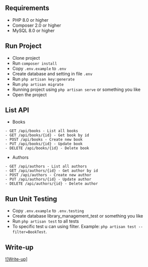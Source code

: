 ## Requirements

- PHP 8.0 or higher
- Composer 2.0 or higher
- MySQL 8.0 or higher


## Run Project

- Clone project
- Run `composer install`
- Copy `.env.example` to `.env`
- Create database and setting in file `.env`
- Run `php artisan key:generate`
- Run `php artisan migrate`
- Running project using `php artisan serve` or something you like
- Open the project

## List API
- Books
```
- GET /api/books - List all books
- GET /api/books/{id} - Get book by id
- POST /api/books - Create new book
- PUT /api/books/{id} - Update book
- DELETE /api/books/{id} - Delete book
```

- Authors
```
- GET /api/authors - List all authors
- GET /api/authors/{id} - Get author by id
- POST /api/authors - Create new author
- PUT /api/authors/{id} - Update author
- DELETE /api/authors/{id} - Delete author
```


## Run Unit Testing
- Copy `.env.example` to `.env.testing`
- Create database library_management_test or something you like
- Run `php artisan test` to all tests
- To specific test u can using filter. Example: `php artisan test --filter=BookTest`.

## Write-up
<!-- get link -->
[![Write-up]](https://github.com/ninjas007/library-management/blob/main/Writeup.docx)
